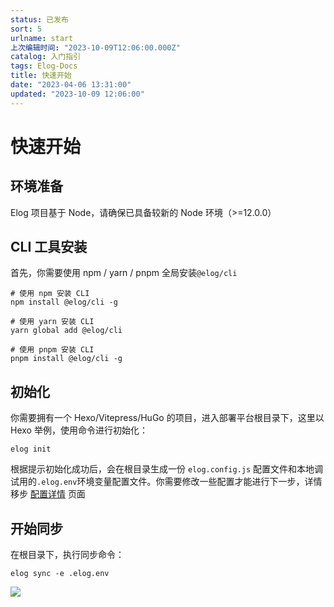 ```yaml
---
status: 已发布
sort: 5
urlname: start
上次编辑时间: "2023-10-09T12:06:00.000Z"
catalog: 入门指引
tags: Elog-Docs
title: 快速开始
date: "2023-04-06 13:31:00"
updated: "2023-10-09 12:06:00"
---
```


# 快速开始

## 环境准备

Elog 项目基于 Node，请确保已具备较新的 Node 环境（>=12.0.0）

## CLI 工具安装

首先，你需要使用 npm / yarn / pnpm 全局安装`@elog/cli`

```shell
# 使用 npm 安装 CLI
npm install @elog/cli -g

# 使用 yarn 安装 CLI
yarn global add @elog/cli

# 使用 pnpm 安装 CLI
pnpm install @elog/cli -g
```

## 初始化

你需要拥有一个 Hexo/Vitepress/HuGo 的项目，进入部署平台根目录下，这里以 Hexo 举例，使用命令进行初始化：

```shell
elog init
```

根据提示初始化成功后，会在根目录生成一份 `elog.config.js` 配置文件和本地调试用的`.elog.env`环境变量配置文件。你需要修改一些配置才能进行下一步，详情移步 [配置详情](/notion/fe8ywmt999gon12w) 页面

## 开始同步

在根目录下，执行同步命令：

```shell
elog sync -e .elog.env
```

![](https://blogimagesrep-1257180516.cos.ap-guangzhou.myqcloud.com/elog-docs-images/0851e0076e8ab0aea9a403825dc37d7c.png)
